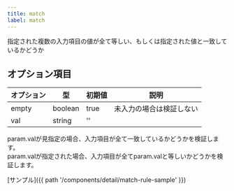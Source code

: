 ```yaml
---
title: match
label: match
---
```


指定された複数の入力項目の値が全て等しい、もしくは指定された値と一致しているかどうか

## オプション項目

| オプション | 型      | 初期値 | 説明             |
|------------|---------|--------|------------------|
| empty      | boolean | true   | 未入力の場合は検証しない |
| val        | string  | ''     |  |

param.valが見指定の場合、入力項目が全て一致しているかどうかを検証します。  
param.valが指定された場合、入力項目が全てparam.valと等しいかどうかを検証します。

[サンプル]({{ path '/components/detail/match-rule-sample' }})
